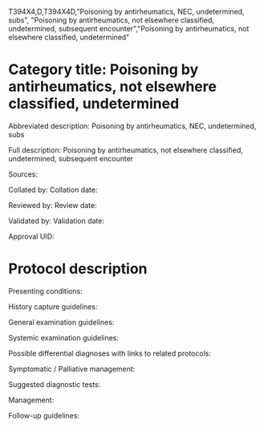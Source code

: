 T394X4,D,T394X4D,"Poisoning by antirheumatics, NEC, undetermined, subs", "Poisoning by antirheumatics, not elsewhere classified, undetermined, subsequent encounter","Poisoning by antirheumatics, not elsewhere classified, undetermined"
# Category title: Poisoning by antirheumatics, not elsewhere classified, undetermined

Abbreviated description: Poisoning by antirheumatics, NEC, undetermined, subs

Full description: Poisoning by antirheumatics, not elsewhere classified, undetermined, subsequent encounter

Sources:

Collated by:
Collation date:

Reviewed by:
Review date:

Validated by:
Validation date:

Approval UID:

# Protocol description

Presenting conditions:

History capture guidelines:

General examination guidelines:

Systemic examination guidelines:

Possible differential diagnoses with links to related protocols:

Symptomatic / Palliative management:

Suggested diagnostic tests:

Management:

Follow-up guidelines:
